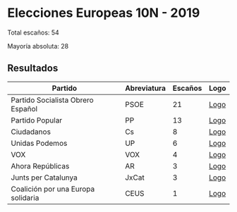# Elecciones Europeas 10N - 2019

Total escaños: 54

Mayoría absoluta: 28

## Resultados

| Partido | Abreviatura | Escaños | Logo |
| - | - | - | - |
| Partido Socialista Obrero Español | PSOE | 21 | [Logo](https://github.com/playzzz/Pactos/blob/master/Logos/PSOE.jpg?raw=true)
| Partido Popular | PP | 13 | [Logo](https://github.com/playzzz/Pactos/blob/master/Logos/PP.jpg?raw=true)
| Ciudadanos | Cs | 8 | [Logo](https://github.com/playzzz/Pactos/blob/master/Logos/Cs.jpg?raw=true)
| Unidas Podemos | UP | 6 | [Logo](https://github.com/playzzz/Pactos/blob/master/Logos/UP.jpg?raw=true)
| VOX | VOX | 4 | [Logo](https://github.com/playzzz/Pactos/blob/master/Logos/VOX.jpg?raw=true)
| Ahora Repúblicas | AR | 3 | [Logo](https://github.com/playzzz/Pactos/blob/master/Logos/AR.jpg?raw=true)
| Junts per Catalunya | JxCat | 3 | [Logo](https://github.com/playzzz/Pactos/blob/master/Logos/JxCat.jpg?raw=true)
| Coalición por una Europa solidaria | CEUS | 1 | [Logo](https://github.com/playzzz/Pactos/blob/master/Logos/CEUS.jpg?raw=true)

